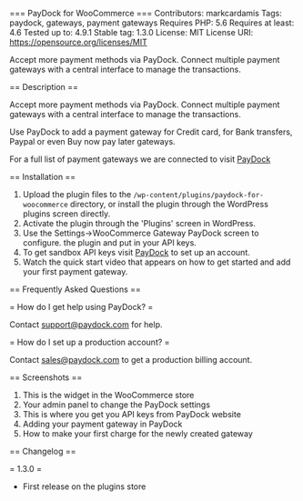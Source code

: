 === PayDock for WooCommerce ===
Contributors: markcardamis
Tags: paydock, gateways, payment gateways
Requires PHP: 5.6
Requires at least: 4.6
Tested up to: 4.9.1
Stable tag: 1.3.0
License: MIT
License URI: https://opensource.org/licenses/MIT

Accept more payment methods via PayDock. Connect multiple payment gateways with a central interface to manage the transactions.

== Description ==

Accept more payment methods via PayDock. Connect multiple payment gateways with a central interface to manage the transactions.

Use PayDock to add a payment gateway for Credit card, for Bank transfers, Paypal or even Buy now pay later gateways.

For a full list of payment gateways we are connected to visit [PayDock](https://paydock.com/features/api/ "PayDock gateways")

== Installation ==

1. Upload the plugin files to the `/wp-content/plugins/paydock-for-woocommerce` directory, or install the plugin through the WordPress plugins screen directly.
1. Activate the plugin through the 'Plugins' screen in WordPress.
1. Use the Settings->WooCommerce Gateway PayDock screen to configure. the plugin and put in your API keys.
1. To get sandbox API keys visit [PayDock](https://app-sandbox.paydock.com/auth/sign-up "PayDock sign up") to set up an account.
1. Watch the quick start video that appears on how to get started and add your first payment gateway.

== Frequently Asked Questions ==

= How do I get help using PayDock? =

Contact support@paydock.com for help.

= How do I set up a production account? =

Contact sales@paydock.com to get a production billing account.

== Screenshots ==

1. This is the widget in the WooCommerce store
2. Your admin panel to change the PayDock settings
3. This is where you get you API keys from PayDock website
4. Adding your payment gateway in PayDock
5. How to make your first charge for the newly created gateway

== Changelog ==

= 1.3.0 =
* First release on the plugins store
